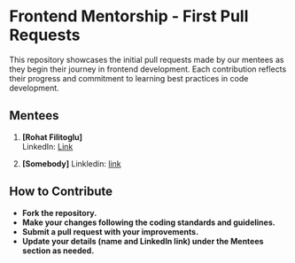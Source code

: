 # Frontend Mentorship - First Pull Requests

This repository showcases the initial pull requests made by our mentees as they begin their journey in frontend development. Each contribution reflects their progress and commitment to learning best practices in code development.

## Mentees

1. **[Rohat Filitoglu]**  
   LinkedIn: [Link](https://www.linkedin.com/in/rohat-filitoglu/)

2. **[Somebody]**
   Linkledin: [link](www.linkedin.com/in/sidilya-güneş-ab865a351)


## How to Contribute

- **Fork the repository.**
- **Make your changes following the coding standards and guidelines.**
- **Submit a pull request with your improvements.**
- **Update your details (name and LinkedIn link) under the Mentees section as needed.**
